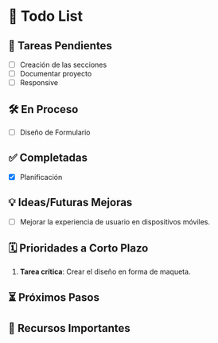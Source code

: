 # 📝 Todo List

## 🔧 Tareas Pendientes
- [ ] Creación de las secciones
- [ ] Documentar proyecto
- [ ] Responsive

## 🛠️ En Proceso
- [ ] Diseño de Formulario

## ✅ Completadas
- [x]  Planificación

## 💡 Ideas/Futuras Mejoras
- [ ] Mejorar la experiencia de usuario en dispositivos móviles.

## 🗓️ Prioridades a Corto Plazo
1. **Tarea crítica**: Crear el diseño en forma de maqueta.

## ⏳ Próximos Pasos

## 🔗 Recursos Importantes
